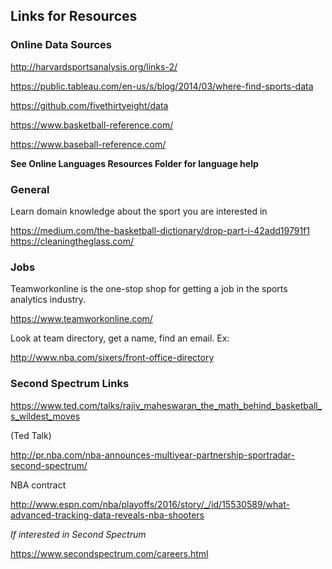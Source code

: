 ## Links for Resources

### Online Data Sources

http://harvardsportsanalysis.org/links-2/

https://public.tableau.com/en-us/s/blog/2014/03/where-find-sports-data

https://github.com/fivethirtyeight/data

https://www.basketball-reference.com/

https://www.baseball-reference.com/

**See Online Languages Resources Folder for language help**

### General

Learn domain knowledge about the sport you are interested in

https://medium.com/the-basketball-dictionary/drop-part-i-42add19791f1
https://cleaningtheglass.com/

### Jobs

Teamworkonline is the one-stop shop for getting a job in the sports analytics industry.

https://www.teamworkonline.com/

Look at team directory, get a name, find an email. Ex:

http://www.nba.com/sixers/front-office-directory

### Second Spectrum Links

https://www.ted.com/talks/rajiv_maheswaran_the_math_behind_basketball_s_wildest_moves

(Ted Talk)

http://pr.nba.com/nba-announces-multiyear-partnership-sportradar-second-spectrum/

NBA contract

http://www.espn.com/nba/playoffs/2016/story/_/id/15530589/what-advanced-tracking-data-reveals-nba-shooters

*If interested in Second Spectrum*

https://www.secondspectrum.com/careers.html
